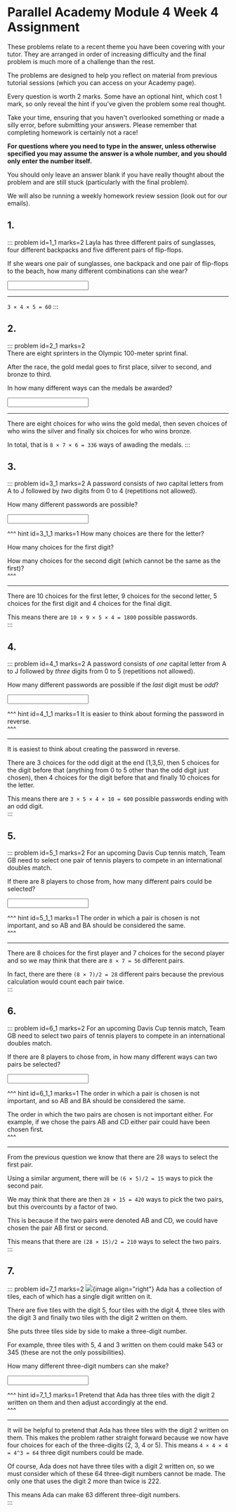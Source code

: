 # Parallel Academy Module 4 Week 4 Assignment

These problems relate to a recent theme you have been covering with your tutor. They are arranged in order of increasing difficulty and the final problem is much more of a challenge than the rest.  

The problems are designed to help you reflect on material from previous tutorial sessions (which you can access on your Academy page).  

Every question is worth 2 marks. Some have an optional hint, which cost 1 mark, so only reveal the hint if you’ve given the problem some real thought.   

Take your time, ensuring that you haven't overlooked something or made a silly error, before submitting your answers. Please remember that completing homework is certainly not a race!  

**For questions where you need to type in the answer, unless otherwise specified you may assume the answer is a whole number, and you should only enter the number itself.**  

You should only leave an answer blank if you have really thought about the problem and are still stuck (particularly with the final problem).  

We will also be running a weekly homework review session (look out for our emails).  


## 1.
::: problem id=1_1 marks=2
Layla has three different pairs of sunglasses, four different backpacks and five different pairs of flip-flops.  

If she wears one pair of sunglasses, one backpack and one pair of flip-flops to the beach, how many different combinations can she wear?  

<input type="number" solution="60"/>  

---

`3 × 4 × 5 = 60`
:::


## 2.
::: problem id=2_1 marks=2  
There are eight sprinters in the Olympic 100-meter sprint final.  

After the race, the gold medal goes to first place, silver to second, and bronze to third.  

In how many different ways can the medals be awarded?  
 
<input type="number" solution="336"/>

---

There are eight choices for who wins the gold medal, then seven choices of who wins the silver and finally six choices for who wins bronze.  

In total, that is `8 × 7 × 6 = 336` ways of awading the medals.
:::


## 3.
::: problem id=3_1 marks=2
A password consists of _two_ capital letters from A to J followed by _two_ digits from 0 to 4 (repetitions not allowed).  

How many different passwords are possible?  

<input type="number" solution="1800"/>  

^^^ hint id=3_1_1 marks=1
How many choices are there for the letter?  

How many choices for the first digit?  

How many choices for the second digit (which cannot be the same as the first)?  
^^^

---

There are 10 choices for the first letter, 9 choices for the second letter, 5 choices for the first digit and 4 choices for the final digit.  

This means there are `10 × 9 × 5 × 4 = 1800` possible passwords.  
:::


## 4.
::: problem id=4_1 marks=2
A password consists of _one_ capital letter from A to J followed by _three_ digits from 0 to 5 (repetitions not allowed).  

How many different passwords are possible if the _last_ digit must be _odd_?  
  
<input type="number" solution="600"/>  

^^^ hint id=4_1_1 marks=1
It is easier to think about forming the password in reverse.  
^^^

---
It is easiest to think about creating the password in reverse.  

There are 3 choices for the odd digit at the end (1,3,5), then 5 choices for the digit before that (anything from 0 to 5 other than the odd digit just chosen), then 4 choices for the digit before that and finally 10 choices for the letter.  

This means there are `3 × 5 × 4 × 10 = 600` possible passwords ending with an odd digit.  
:::


## 5.
::: problem id=5_1 marks=2
For an upcoming Davis Cup tennis match, Team GB need to select one pair of tennis players to compete in an international doubles match.  

If there are 8 players to chose from, how many different pairs could be selected?  
  
<input type="number" solution="28"/> 

^^^ hint id=5_1_1 marks=1
The order in which a pair is chosen is not important, and so AB and BA should be considered the same.  
^^^

---
There are 8 choices for the first player and 7 choices for the second player and so we may think that there are `8 × 7 = 56` different pairs.  

In fact, there are there `(8 × 7)/2 = 28` different pairs because the previous calculation would count each pair twice.  
:::


## 6.
::: problem id=6_1 marks=2
For an upcoming Davis Cup tennis match, Team GB need to select two pairs of tennis players to compete in an international doubles match.  

If there are 8 players to chose from, in how many different ways can two pairs be selected?  
  
<input type="number" solution="210"/> 

^^^ hint id=6_1_1 marks=1
The order in which a pair is chosen is not important, and so AB and BA should be considered the same.  

The order in which the two pairs are chosen is not important either. For example, if we chose the pairs AB and CD either pair could have been chosen first.  
^^^

---
From the previous question we know that there are 28 ways to select the first pair.  

Using a similar argument, there will be `(6 × 5)/2 = 15` ways to pick the second pair.  

We may think that there are then `28 × 15 = 420` ways to pick the two pairs, but this overcounts by a factor of two.  

This is because if the two pairs were denoted AB and CD, we could have chosen the pair AB first or second.  

This means that there are `(28 × 15)/2 = 210` ways to select the two pairs.  
:::

## 7.
::: problem id=7_1 marks=2
![](/resources/academy-4-week-2/4-skull.png){image align="right"} 
Ada has a collection of tiles, each of which has a single digit written on it.  

There are five tiles with the digit 5, four tiles with the digit 4, three tiles with the digit 3 and finally two tiles with the digit 2 written on them.  

She puts three tiles side by side to make a three-digit number.  

For example, three tiles with 5, 4 and 3 written on them could make 543 or 345 (these are not the only possibilities).  

How many different three-digit numbers can she make?  

<input type="number" solution="63"/> 

^^^ hint id=7_1_1 marks=1
Pretend that Ada has three tiles with the digit 2 written on them and then adjust accordingly at the end.  
^^^

---

It will be helpful to pretend that Ada has three tiles with the digit 2 written on them. This makes the problem rather straight forward because we now have four choices for each of the three-digits (2, 3, 4 or 5). This means `4 × 4 × 4 = 4^3 = 64` three digit numbers could be made.  

Of course, Ada does not have three tiles with a digit 2 written on, so we must consider which of these 64 three-digit numbers cannot be made. The only one that uses the digit 2 more than twice is 222.  

This means Ada can make 63 different three-digit numbers.  
:::